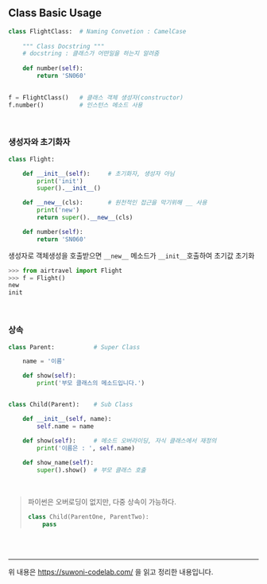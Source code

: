 ## Class Basic Usage

```python
class FlightClass:	# Naming Convetion : CamelCase
    
    """ Class Docstring """
    # docstring : 클래스가 어떤일을 하는지 알려줌
    
    def number(self):
        return 'SN060'
    

f = FlightClass()	# 클래스 객체 생성자(constructor)
f.number()			# 인스턴스 메소드 사용
```

<br>

### 생성자와 초기화자

```python
class Flight:

    def __init__(self):		# 초기화자, 생성자 아님
        print('init')
        super().__init__()

    def __new__(cls):		# 원천적인 접근을 막기위해 __ 사용
        print('new')
        return super().__new__(cls)

    def number(self):
        return 'SN060'
```

생성자로 객체생성을 호출받으면 `__new__` 메소드가 `__init__`호출하여 초기값 초기화

```python
>>> from airtravel import Flight
>>> f = Flight()
new
init
```

<br>

### 상속

```python
class Parent:			# Super Class

    name = '이름'

    def show(self):
        print('부모 클래스의 메소드입니다.')


class Child(Parent):	# Sub Class

    def __init__(self, name):
        self.name = name

    def show(self):		# 메소드 오버라이딩, 자식 클래스에서 재정의
        print('이름은 : ', self.name)
    
    def show_name(self):
        super().show()	# 부모 클래스 호출
```

<br>

>  파이썬은 오버로딩이 없지만, 다중 상속이 가능하다.
>
> ```python
> class Child(ParentOne, ParentTwo):
>     pass
> ```

<br>

<br>

----

위 내용은 https://suwoni-codelab.com/ 을 읽고 정리한 내용입니다.